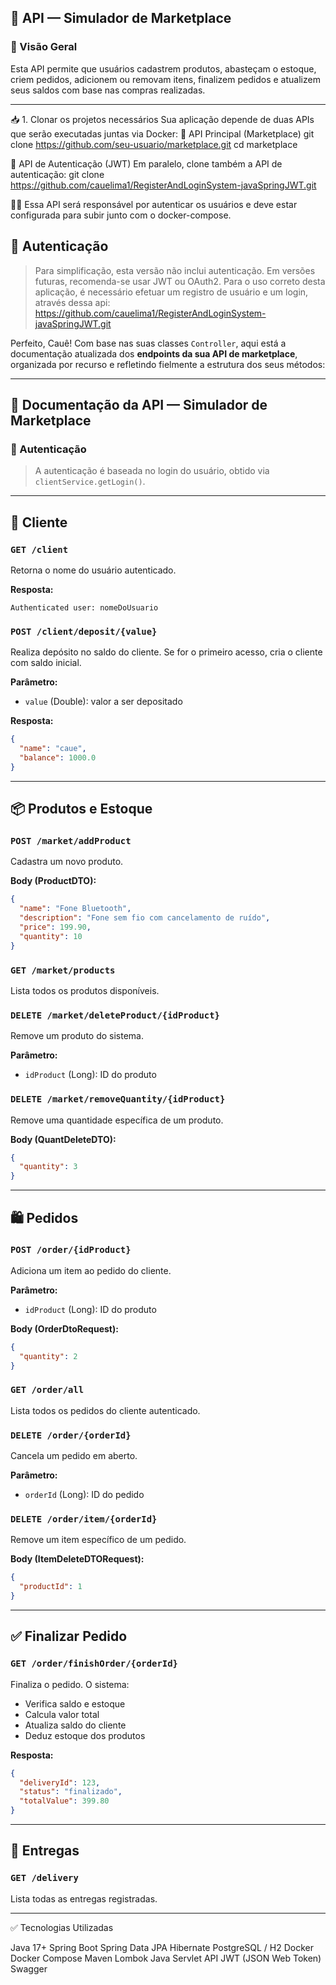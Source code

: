 ## 🛒  API — Simulador de Marketplace

### 📌 Visão Geral

Esta API permite que usuários cadastrem produtos, abasteçam o estoque, criem pedidos, adicionem ou removam itens, finalizem pedidos e atualizem seus saldos com base nas compras realizadas.

---

📥 1. Clonar os projetos necessários
Sua aplicação depende de duas APIs que serão executadas juntas via Docker:
🔹 API Principal (Marketplace)
git clone https://github.com/seu-usuario/marketplace.git
cd marketplace


🔹 API de Autenticação (JWT)
Em paralelo, clone também a API de autenticação:
git clone https://github.com/cauelima1/RegisterAndLoginSystem-javaSpringJWT.git


Essa API será responsável por autenticar os usuários e deve estar configurada para subir junto com o docker-compose.




## 🔐 Autenticação

> Para simplificação, esta versão não inclui autenticação. Em versões futuras, recomenda-se usar JWT ou OAuth2.
> Para o uso correto desta aplicação, é necessário efetuar um registro de usuário e um login, através dessa api: 
https://github.com/cauelima1/RegisterAndLoginSystem-javaSpringJWT.git



Perfeito, Cauê! Com base nas suas classes `Controller`, aqui está a documentação atualizada dos **endpoints da sua API de marketplace**, organizada por recurso e refletindo fielmente a estrutura dos seus métodos:

---

## 📘 Documentação da API — Simulador de Marketplace

### 🔐 Autenticação
> A autenticação é baseada no login do usuário, obtido via `clientService.getLogin()`.

---

## 👤 Cliente

### `GET /client`
Retorna o nome do usuário autenticado.

**Resposta:**
```text
Authenticated user: nomeDoUsuario
```

### `POST /client/deposit/{value}`
Realiza depósito no saldo do cliente. Se for o primeiro acesso, cria o cliente com saldo inicial.

**Parâmetro:**
- `value` (Double): valor a ser depositado

**Resposta:**
```json
{
  "name": "caue",
  "balance": 1000.0
}
```

---

## 📦 Produtos e Estoque

### `POST /market/addProduct`
Cadastra um novo produto.

**Body (ProductDTO):**
```json
{
  "name": "Fone Bluetooth",
  "description": "Fone sem fio com cancelamento de ruído",
  "price": 199.90,
  "quantity": 10
}
```

### `GET /market/products`
Lista todos os produtos disponíveis.

### `DELETE /market/deleteProduct/{idProduct}`
Remove um produto do sistema.

**Parâmetro:**
- `idProduct` (Long): ID do produto

### `DELETE /market/removeQuantity/{idProduct}`
Remove uma quantidade específica de um produto.

**Body (QuantDeleteDTO):**
```json
{
  "quantity": 3
}
```

---

## 🛍️ Pedidos

### `POST /order/{idProduct}`
Adiciona um item ao pedido do cliente.

**Parâmetro:**
- `idProduct` (Long): ID do produto

**Body (OrderDtoRequest):**
```json
{
  "quantity": 2
}
```

### `GET /order/all`
Lista todos os pedidos do cliente autenticado.

### `DELETE /order/{orderId}`
Cancela um pedido em aberto.

**Parâmetro:**
- `orderId` (Long): ID do pedido

### `DELETE /order/item/{orderId}`
Remove um item específico de um pedido.

**Body (ItemDeleteDTORequest):**
```json
{
  "productId": 1
}
```

---

## ✅ Finalizar Pedido

### `GET /order/finishOrder/{orderId}`
Finaliza o pedido. O sistema:
- Verifica saldo e estoque
- Calcula valor total
- Atualiza saldo do cliente
- Deduz estoque dos produtos

**Resposta:**
```json
{
  "deliveryId": 123,
  "status": "finalizado",
  "totalValue": 399.80
}
```

---

## 🚚 Entregas

### `GET /delivery`
Lista todas as entregas registradas.

---

✅ Tecnologias Utilizadas

Java 17+ 
Spring Boot
Spring Data JPA
Hibernate
PostgreSQL / H2
Docker
Docker Compose
Maven
Lombok
Java Servlet API
JWT (JSON Web Token)
Swagger 




